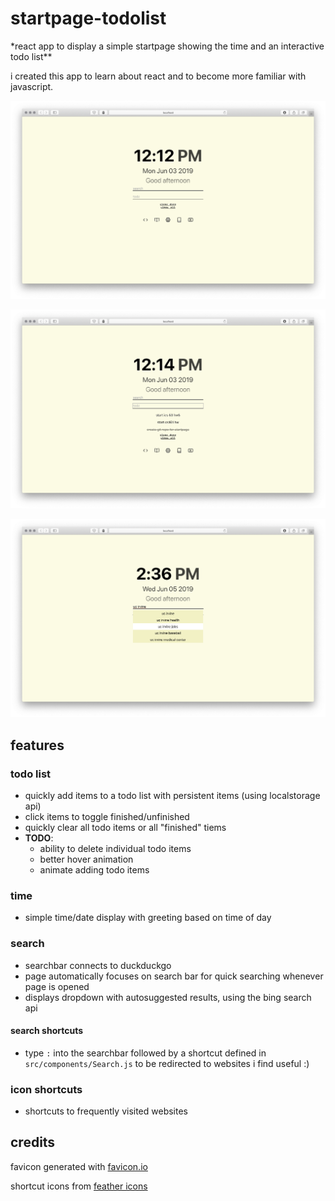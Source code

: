 # startpage-todolist

\*react app to display a simple startpage showing the time and an interactive todo list\*\*

i created this app to learn about react and to become more familiar with javascript.

![startpage preview](preview/preview.png)

![startpage todolist](preview/preview-todo.png)

![startpage search suggestions](preview/preview-search.png)

## features

### todo list

-   quickly add items to a todo list with persistent items (using localstorage api)
-   click items to toggle finished/unfinished
-   quickly clear all todo items or all "finished" tiems
-   **TODO**:
    -   ability to delete individual todo items
    -   better hover animation
    -   animate adding todo items

### time

-   simple time/date display with greeting based on time of day

### search

-   searchbar connects to duckduckgo
-   page automatically focuses on search bar for quick searching whenever page is opened
-   displays dropdown with autosuggested results, using the bing search api

#### search shortcuts

-   type `:` into the searchbar followed by a shortcut defined in `src/components/Search.js` to be redirected to websites i find useful :)

### icon shortcuts

-   shortcuts to frequently visited websites

## credits

favicon generated with [favicon.io](https://favicon.io/)

shortcut icons from [feather icons](https://github.com/feathericons/react-feather)
